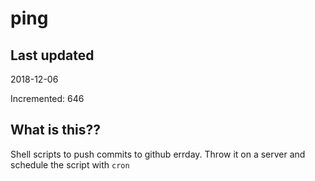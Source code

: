 # ping

## Last updated
2018-12-06

Incremented: 646

## What is this??
Shell scripts to push commits to github errday. Throw it on a server and schedule the script with `cron`
